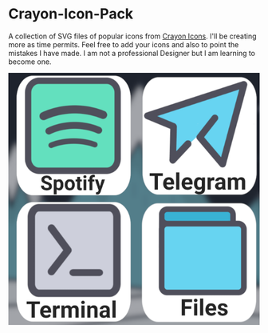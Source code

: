 # Crayon-Icon-Pack
A collection of SVG files of popular icons from [Crayon Icons](https://play.google.com/store/apps/details?id=com.jndapp.cartoon.crayon.iconpack). I'll be creating more as time permits. Feel free to add your icons and also to point the mistakes I have made. I am not a professional Designer but I am learning to become one.

![icon](icons.png)

